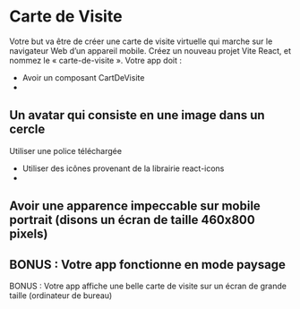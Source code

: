 # Carte de Visite

Votre but va être de créer une carte de visite virtuelle qui marche sur le navigateur Web d’un appareil mobile. Créez un nouveau projet Vite React, et nommez le « carte-de-visite ».
Votre app doit :
- Avoir un composant CartDeVisite
-
Un avatar qui consiste en une image dans un cercle
-
Utiliser une police téléchargée
- Utiliser des icônes provenant de la librairie react-icons
-
Avoir une apparence impeccable sur mobile portrait (disons un écran de taille 460x800 pixels)
-
BONUS : Votre app fonctionne en mode paysage
-
BONUS : Votre app affiche une belle carte de visite sur un écran de grande taille (ordinateur de bureau)
